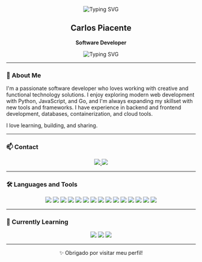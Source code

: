 <p align="center">
  <img src="https://readme-typing-svg.herokuapp.com/?font=Fira+Code&size=18&pause=1000&color=00FFFF&center=true&vCenter=true&width=435&lines=print%28%22Welcome%21%22%29" alt="Typing SVG">
</p>

<h2 align="center">Carlos Piacente</h2>
<p align="center"><strong>Software Developer</strong></p>

<p align="center">
  <img src="https://readme-typing-svg.herokuapp.com/?font=Fira+Code&size=18&pause=1000&color=00FFFF&center=true&vCenter=true&width=435&lines=HTML+%7C+Node.js+%7C+python+%7C+C%23+%7C+GO+%7C+SQL+%7C+Python+%7C+JavaScript+%7C+Go+%7C+C%23+%7C+React+%7C+Django" alt="Typing SVG" />
</p>

---

### 👋 About Me

I'm a passionate software developer who loves working with creative and functional technology solutions. I enjoy exploring modern web development with Python, JavaScript, and Go, and I'm always expanding my skillset with new tools and frameworks. I have experience in backend and frontend development, databases, containerization, and cloud tools.

I love learning, building, and sharing.

---

### 📫 Contact

<p align="center">
  <a href="https://www.linkedin.com/in/carlos-eduardo-piacente-de-andrade-864222121/">
    <img src="https://img.shields.io/badge/-LinkedIn-0A66C2?logo=linkedin&logoColor=white&style=for-the-badge" />
  </a>
  <a href="mailto:cadupiacente67@gmail.com">
    <img src="https://img.shields.io/badge/-Gmail-D14836?logo=gmail&logoColor=white&style=for-the-badge" />
  </a>
</p>

---

### 🛠️ Languages and Tools

<p align="center">
  <img src="https://img.shields.io/badge/HTML5-E34F26?logo=html5&logoColor=white&style=for-the-badge" />
  <img src="https://img.shields.io/badge/CSS3-1572B6?logo=css3&logoColor=white&style=for-the-badge" />
  <img src="https://img.shields.io/badge/JavaScript-F7DF1E?logo=javascript&logoColor=black&style=for-the-badge" />
  <img src="https://img.shields.io/badge/Python-3776AB?logo=python&logoColor=white&style=for-the-badge" />
  <img src="https://img.shields.io/badge/Go-00ADD8?logo=go&logoColor=white&style=for-the-badge" />
  <img src="https://img.shields.io/badge/C Sharp-239120?logo=csharp&logoColor=white&style=for-the-badge" />
  <img src="https://img.shields.io/badge/React-61DAFB?logo=react&logoColor=black&style=for-the-badge" />
  <img src="https://img.shields.io/badge/Node.js-339933?logo=node.js&logoColor=white&style=for-the-badge" />
  <img src="https://img.shields.io/badge/Django-092E20?logo=django&logoColor=white&style=for-the-badge" />
  <img src="https://img.shields.io/badge/MySQL-4479A1?logo=mysql&logoColor=white&style=for-the-badge" />
  <img src="https://img.shields.io/badge/SQL_Server-CC2927?logo=microsoftsqlserver&logoColor=white&style=for-the-badge" />
  <img src="https://img.shields.io/badge/MongoDB-47A248?logo=mongodb&logoColor=white&style=for-the-badge" />
  <img src="https://img.shields.io/badge/Git-F05032?logo=git&logoColor=white&style=for-the-badge" />
  <img src="https://img.shields.io/badge/Docker-2496ED?logo=docker&logoColor=white&style=for-the-badge" />
  <img src="https://img.shields.io/badge/VS_Code-007ACC?logo=visualstudiocode&logoColor=white&style=for-the-badge" />
</p>

---

### 🌱 Currently Learning

<p align="center">
  <img src="https://img.shields.io/badge/Go-00ADD8?logo=go&logoColor=white&style=for-the-badge" />
  <img src="https://img.shields.io/badge/Python-3776AB?logo=python&logoColor=white&style=for-the-badge" />
  <img src="https://img.shields.io/badge/Docker-2496ED?logo=docker&logoColor=white&style=for-the-badge" />
</p>

---

<p align="center">✨ Obrigado por visitar meu perfil!</p>
